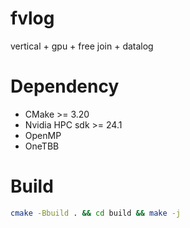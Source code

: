 # fvlog
vertical + gpu + free join + datalog

# Dependency
- CMake >= 3.20
- Nvidia HPC sdk >= 24.1
- OpenMP
- OneTBB

# Build
```bash
cmake -Bbuild . && cd build && make -j
```
